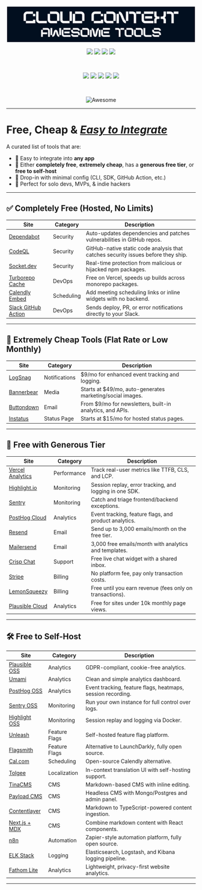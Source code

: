 
<p align="center">
  <img src="./banner.png" width="500" alt="Cloud Context Awesome Tools Banner" />
  </p>
<p align="center">
  <img src="https://img.shields.io/badge/PRs-Welcome-2e3359" />
  <img src="https://img.shields.io/badge/Made%20for-Everyone-2e3359" />
  <img src="https://img.shields.io/badge/open%20source-%E2%9C%94-2e3359" />
  <img src="https://img.shields.io/badge/Awesome-True-ff69b4" />
</p>
<br/>
<p align="center">
  <img src="https://img.shields.io/github/stars/mathewlewallen/awesome-tools?style=social" />
  <img src="https://img.shields.io/github/contributors/mathewlewallen/awesome-tools" />
  <img src="https://img.shields.io/github/last-commit/mathewlewallen/awesome-tools" />
  <img src="https://img.shields.io/github/license/mathewlewallen/awesome-tools" />
  <img src="https://img.shields.io/badge/status-active-success" />
</p>
<br/>
<p align="center">
  <img src="https://awesome.re/badge-flat2.svg" width="500" alt="Awesome"/>
</p>

---

# Free, Cheap & <ins>**_Easy to Integrate_**</ins>

A curated list of tools that are:
- 🎯 Easy to integrate into **any app**
- 💸 Either **completely free**, **extremely cheap**, has a **generous free tier**, or **free to self-host**
- 🧩 Drop-in with minimal config (CLI, SDK, GitHub Action, etc.)
- 🚀 Perfect for solo devs, MVPs, & indie hackers

---

## ✅ Completely Free (Hosted, No Limits)

Site           | Category     | Description
-------------- | ------------ | ------------------------------------------
[Dependabot]   | Security     | Auto-updates dependencies and patches vulnerabilities in GitHub repos.
[CodeQL]       | Security     | GitHub-native static code analysis that catches security issues before they ship.
[Socket.dev]   | Security     | Real-time protection from malicious or hijacked npm packages.
[Turborepo Cache] | DevOps   | Free on Vercel, speeds up builds across monorepo packages.
[Calendly Embed] | Scheduling | Add meeting scheduling links or inline widgets with no backend.
[Slack GitHub Action] | DevOps | Sends deploy, PR, or error notifications directly to your Slack.

---

## 💸 Extremely Cheap Tools (Flat Rate or Low Monthly)

Site          | Category     | Description
------------- | ------------ | ------------------------------------------
[LogSnag]     | Notifications| $9/mo for enhanced event tracking and logging.
[Bannerbear]  | Media        | Starts at $49/mo, auto-generates marketing/social images.
[Buttondown]  | Email        | From $9/mo for newsletters, built-in analytics, and APIs.
[Instatus]    | Status Page  | Starts at $15/mo for hosted status pages.

---

## 🧪 Free with Generous Tier

Site               | Category     | Description
------------------ | ------------ | ------------------------------------------
[Vercel Analytics] | Performance  | Track real-user metrics like TTFB, CLS, and LCP.
[Highlight.io]     | Monitoring   | Session replay, error tracking, and logging in one SDK.
[Sentry]           | Monitoring   | Catch and triage frontend/backend exceptions.
[PostHog Cloud]    | Analytics    | Event tracking, feature flags, and product analytics.
[Resend]           | Email        | Send up to 3,000 emails/month on the free tier.
[Mailersend]       | Email        | 3,000 free emails/month with analytics and templates.
[Crisp Chat]       | Support      | Free live chat widget with a shared inbox.
[Stripe]           | Billing      | No platform fee, pay only transaction costs.
[LemonSqueezy]     | Billing      | Free until you earn revenue (fees only on transactions).
[Plausible Cloud]  | Analytics    | Free for sites under 10k monthly page views.

---

## 🛠️ Free to Self-Host

Site             | Category     | Description
---------------- | ------------ | ------------------------------------------
[Plausible OSS]  | Analytics    | GDPR-compliant, cookie-free analytics.
[Umami]          | Analytics    | Clean and simple analytics dashboard.
[PostHog OSS]    | Analytics    | Event tracking, feature flags, heatmaps, session recording.
[Sentry OSS]     | Monitoring   | Run your own instance for full control over logs.
[Highlight OSS]  | Monitoring   | Session replay and logging via Docker.
[Unleash]        | Feature Flags| Self-hosted feature flag platform.
[Flagsmith]      | Feature Flags| Alternative to LaunchDarkly, fully open source.
[Cal.com]        | Scheduling   | Open-source Calendly alternative.
[Tolgee]         | Localization | In-context translation UI with self-hosting support.
[TinaCMS]        | CMS          | Markdown-based CMS with inline editing.
[Payload CMS]    | CMS          | Headless CMS with Mongo/Postgres and admin panel.
[Contentlayer]   | CMS          | Markdown to TypeScript-powered content ingestion.
[Next.js + MDX]  | CMS          | Combine markdown content with React components.
[n8n]            | Automation   | Zapier-style automation platform, fully open source.
[ELK Stack]      | Logging      | Elasticsearch, Logstash, and Kibana logging pipeline.
[Fathom Lite]    | Analytics    | Lightweight, privacy-first website analytics.

---

[Dependabot]: https://github.com/dependabot
[CodeQL]: https://github.com/github/codeql-action
[Socket.dev]: https://socket.dev
[Turborepo Cache]: https://turbo.build/repo/docs/core-concepts/remote-caching
[Calendly Embed]: https://help.calendly.com/hc/en-us/articles/223147027-Embed-options-overview
[Slack GitHub Action]: https://github.com/marketplace/actions/slack-notify

[LogSnag]: https://logsnag.com
[Bannerbear]: https://bannerbear.com
[Buttondown]: https://buttondown.email
[Instatus]: https://instatus.com

[Vercel Analytics]: https://vercel.com/docs/analytics
[Highlight.io]: https://highlight.io
[Sentry]: https://sentry.io
[PostHog Cloud]: https://posthog.com
[Resend]: https://resend.com
[Mailersend]: https://mailersend.com
[Crisp Chat]: https://crisp.chat
[Stripe]: https://stripe.com
[LemonSqueezy]: https://lemonsqueezy.com
[Plausible Cloud]: https://plausible.io

[Plausible OSS]: https://github.com/plausible/analytics
[Umami]: https://github.com/umami-software/umami
[PostHog OSS]: https://github.com/PostHog/posthog
[Sentry OSS]: https://develop.sentry.dev/self-hosted/
[Highlight OSS]: https://highlight.io/docs/general/self-host/self-host-overview
[Unleash]: https://github.com/Unleash/unleash
[Flagsmith]: https://github.com/Flagsmith/flagsmith
[Cal.com]: https://github.com/calcom/cal.com
[Tolgee]: https://github.com/tolgee/tolgee-platform
[TinaCMS]: https://github.com/tinacms/tinacms
[Payload CMS]: https://github.com/payloadcms/payload
[Contentlayer]: https://github.com/contentlayerdev/contentlayer
[Next.js + MDX]: https://nextjs.org/docs/advanced-features/using-mdx
[n8n]: https://github.com/n8n-io/n8n
[ELK Stack]: https://www.elastic.co/what-is/elk-stack
[Fathom Lite]: https://github.com/usefathom/fathom
